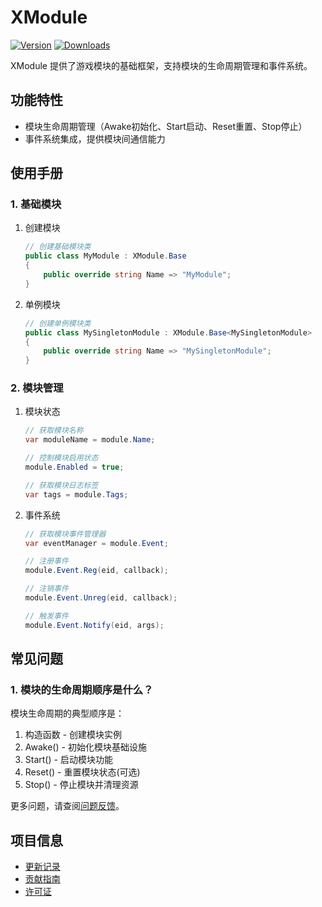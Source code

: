 # XModule

[![Version](https://img.shields.io/npm/v/org.eframework.u3d.msv)](https://www.npmjs.com/package/org.eframework.u3d.msv)
[![Downloads](https://img.shields.io/npm/dm/org.eframework.u3d.msv)](https://www.npmjs.com/package/org.eframework.u3d.msv)  

XModule 提供了游戏模块的基础框架，支持模块的生命周期管理和事件系统。

## 功能特性

- 模块生命周期管理（Awake初始化、Start启动、Reset重置、Stop停止）
- 事件系统集成，提供模块间通信能力

## 使用手册

### 1. 基础模块

1. 创建模块
    ```csharp
    // 创建基础模块类
    public class MyModule : XModule.Base
    {
        public override string Name => "MyModule";
    }
    ```

2. 单例模块
    ```csharp
    // 创建单例模块类
    public class MySingletonModule : XModule.Base<MySingletonModule> 
    {
        public override string Name => "MySingletonModule";
    }
    ```

### 2. 模块管理

1. 模块状态
    ```csharp
    // 获取模块名称
    var moduleName = module.Name;

    // 控制模块启用状态
    module.Enabled = true;

    // 获取模块日志标签
    var tags = module.Tags;
    ```

2. 事件系统
    ```csharp
    // 获取模块事件管理器
    var eventManager = module.Event;

    // 注册事件
    module.Event.Reg(eid, callback);

    // 注销事件
    module.Event.Unreg(eid, callback);

    // 触发事件
    module.Event.Notify(eid, args);
    ```

## 常见问题

### 1. 模块的生命周期顺序是什么？
模块生命周期的典型顺序是：
1. 构造函数 - 创建模块实例
2. Awake() - 初始化模块基础设施
3. Start() - 启动模块功能
4. Reset() - 重置模块状态(可选)
5. Stop() - 停止模块并清理资源

更多问题，请查阅[问题反馈](../CONTRIBUTING.md#问题反馈)。

## 项目信息

- [更新记录](../CHANGELOG.md)
- [贡献指南](../CONTRIBUTING.md)
- [许可证](../LICENSE.md)
